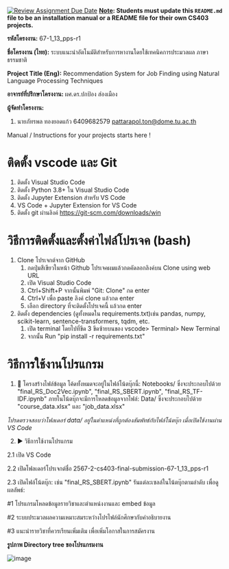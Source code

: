 [![Review Assignment Due Date](https://classroom.github.com/assets/deadline-readme-button-22041afd0340ce965d47ae6ef1cefeee28c7c493a6346c4f15d667ab976d596c.svg)](https://classroom.github.com/a/w8H8oomW)
**<ins>Note</ins>: Students must update this `README.md` file to be an installation manual or a README file for their own CS403 projects.**

**รหัสโครงงาน:** 67-1_13_pps-r1

**ชื่อโครงงาน (ไทย):** ระบบแนะนำอัตโนมัติสำหรับการหางานโดยใช้เทคนิคการประมวลผล
 ภาษาธรรมชาติ 

**Project Title (Eng):** Recommendation System for Job Finding using Natural Language 
Processing Techniques

**อาจารย์ที่ปรึกษาโครงงาน:** ผศ.ดร.ปกป้อง ส่องเมือง

**ผู้จัดทำโครงงาน:**
1. นายภัทรพล ทองยอดแก้ว  6409682579  pattarapol.ton@dome.tu.ac.th
   
Manual / Instructions for your projects starts here !
#  ติดตั้ง vscode และ Git
   1. ติดตั้ง Visual Studio Code
   2. ติดตั้ง Python 3.8+ ใน Visual Studio Code
   3. ติดตั้ง Jupyter Extension สำหรับ VS Code
   4. VS Code + Jupyter Extension for VS Code
   5. ติดตั้ง git ผ่านลิงค์ https://git-scm.com/downloads/win
#  วิธีการติดตั้งและตั้งค่าไฟล์โปรเจค (bash)
1. Clone โปรเจกต์จาก GitHub
   1. กดปุ่มสีเขียวในหน้า Github โปรเจคผมแล้วกดคัดลอกลิงค์บน Clone using web URL
   2. เปิด Visual Studio Code
   3. Ctrl+Shift+P จากนั้นพิมพ์ "Git: Clone" กด enter
   4. Ctrl+V เพื่อ paste ลิงค์ clone แล้วกด enter
   5. เลือก directory ที่จะติดตั้งโปรเจคนี้ แล้วกด enter
2. ติดตั้ง dependencies (ดูทั้งหมดใน requirements.txt)เช่น pandas, numpy, scikit-learn, sentence-transformers, tqdm, etc.
   1. เปิด terminal โดยไปที่ขีด 3 ขีดซ้ายบนของ vscode> Terminal> New Terminal
   2. จากนั้น Run "pip install -r requirements.txt"
 
# วิธีการใช้งานโปรแกรม
1. 📁 โครงสร้างไฟล์ข้อมูล
โค้ดทั้งหมดจะอยู่ในไฟล์โน้ตบุ๊กนี้: Notebooks/ ซึ่งจะประกอบไปด้วย "final_RS_Doc2Vec.ipynb", "final_RS_SBERT.ipynb", "final_RS_TF-IDF.ipynb"
ภายในโน้ตบุ๊กจะมีการโหลดข้อมูลจากไฟล์: Data/ ซึ่งจะประกอบไปด้วย "course_data.xlsx" และ "job_data.xlsx"

*โปรดตรวจสอบว่าโฟลเดอร์ data/ อยู่ในตำแหน่งที่ถูกต้องสัมพัทธ์กับไฟล์โน้ตบุ๊ก เมื่อเปิดใช้งานผ่าน VS Code*

2. ▶️ วิธีการใช้งานโปรแกรม

2.1 เปิด VS Code

2.2 เปิดโฟลเดอร์โปรเจกต์ชื่อ 2567-2-cs403-final-submission-67-1_13_pps-r1

2.3 เปิดไฟล์โน้ตบุ๊ก: เช่น "final_RS_SBERT.ipynb"
   รันแต่ละเซลล์ในโน้ตบุ๊กตามลำดับ เพื่อดูผลลัพธ์:
   
   #1 โปรแกรมโหลดข้อมูลรายวิชาและตำแหน่งงานและ embed ข้อมูล
   
   #2 ระบบประมวลผลความเหมาะสมระหว่างโปรไฟล์นักศึกษากับคำอธิบายงาน
   
   #3 แนะนำรายวิชาที่ควรเรียนเพิ่มเติม เพื่อเพิ่มโอกาสในการสมัครงาน

**รูปภาพ Directory tree ของโปรแกรมงาน**

![image](https://github.com/user-attachments/assets/451d3047-07fa-4e3b-85df-bf521aa3143e)

